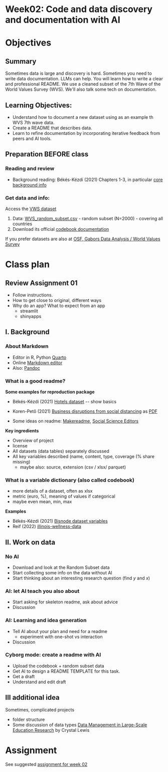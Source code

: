 # Week02: Code and data discovery and documentation with AI

# Objectives 

## Summary

Sometimes data is large and discovery is hard. Sometimes you need to write data documentation. LLMs can help. You will learn how to write a clear and professional README. We use a cleaned subset of the 7th Wave of the World Values Survey (WVS). We'll also talk some tech on documentation. 

## Learning Objectives:

* Understand how to document a new dataset using as an example th WVS 7th wave data.
* Create a README that describes data.
* Learn to refine documentation by incorporating iterative feedback from peers and AI tools.

## Preparation BEFORE class

### Reading and review

* Background reading: Békés-Kézdi (2021) Chapters 1-3, in particular [core background info](/week02/assets/da-background.md) 
  
### Get data and info: 

Access the [VWS dataset](/data/VWS)
1. Data: [WVS_random_subset.csv](/data/VWS/WVS_random_subset2000.csv) - random subset (N=2000) - covering all countries
2. Download its official [codebook documentation](/data/VWS/codebook.pdf) 

If you prefer datasets are also at [OSF, Gabors Data Analysis / World Values Survey](https://osf.io/mfd6s/)

# Class plan 

## Review Assignment 01

* Follow instructions.
* How to get close to original, different ways
* Why do an app? What to expect from an app
  * streamlit
  * shinyapps 

## I. Background

### About Markdown

* Editor in R, Python [Quarto](https://quarto.org/)
* Online [Markdown editor](https://jbt.github.io/markdown-editor/)
* Also: [Pandoc](https://pandoc.org/) 

### What is a good readme?

**Some examples for reproduction package**

* Békés-Kézdi (2021) [Hotels dataset](https://gabors-data-analysis.com/datasets/hotels-europe/) -- show basics
* Koren-Pető (2021) [Business disruptions from social distancing](https://zenodo.org/records/4016325/preview/README.md?include_deleted=0) as [PDF](https://zenodo.org/records/4016325/files/README.pdf?download=1)

* Some ideas on readme:  [Makereadme](https://www.makeareadme.com/), [Social Science Editors](https://social-science-data-editors.github.io/template_README/)


**Key ingredients**

* Overview of project
* license 
* All datasets (data tables) separately discussed
* All key variables described (name, content, type, coverage (% share missing)
  * maybe also: source, extension (csv / xlsx/ parquet)

### What is a variable dictionary (also called codebook)

* more details of a dataset, often as xlsx
* metric (euro, %), meaning of values if categorical
* maybe even mean, min, max

**Examples**

* Békés-Kézdi (2021) [Bisnode dataset variables](https://osf.io/9a3t4)
* Reif (2022) [illinois-wellness-data](https://github.com/reifjulian/illinois-wellness-data/blob/master/data/codebooks/firm_admin.codebook.txt)

## II. Work on data

### No AI

* Download and look at the Random Subset data
* Start collecting some info on the data without AI
* Start thinking about an interesting research question (find $y$ and $x$)

### AI: let AI teach you also about

* Start asking for skeleton readme, ask about advice 
* Discussion

### AI: Learning and idea generation

* Tell AI about your plan and need for a readme
  * experiment with one-shot vs interaction
* Discussion


### Cyborg mode: create a readme with AI

* Upload the codebook + random subset data
* Get AI to design a README TEMPLATE for this task. 
* Get a draft
* Understand and edit draft

## III additional idea

Sometimes, complicated projects

* folder structure
* Some discussion of data types [Data Management in Large-Scale Education Research](https://datamgmtinedresearch.com/structure) by Crystal Lewis


# Assignment

See suggested [assignment for week 02](assignment/assignment_02.md)

